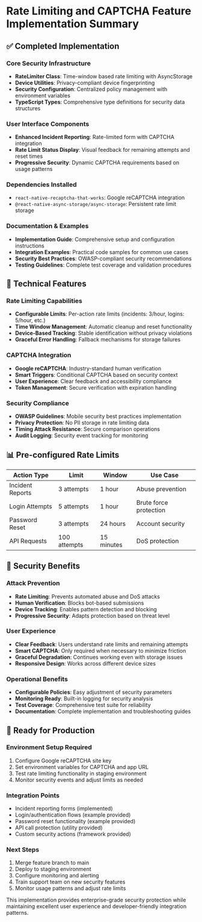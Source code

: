 # Rate Limiting and CAPTCHA Feature Implementation Summary

## ✅ Completed Implementation

### Core Security Infrastructure
- **RateLimiter Class**: Time-window based rate limiting with AsyncStorage
- **Device Utilities**: Privacy-compliant device fingerprinting
- **Security Configuration**: Centralized policy management with environment variables
- **TypeScript Types**: Comprehensive type definitions for security data structures

### User Interface Components
- **Enhanced Incident Reporting**: Rate-limited form with CAPTCHA integration
- **Rate Limit Status Display**: Visual feedback for remaining attempts and reset times
- **Progressive Security**: Dynamic CAPTCHA requirements based on usage patterns

### Dependencies Installed
- `react-native-recaptcha-that-works`: Google reCAPTCHA integration
- `@react-native-async-storage/async-storage`: Persistent rate limit storage

### Documentation & Examples
- **Implementation Guide**: Comprehensive setup and configuration instructions
- **Integration Examples**: Practical code samples for common use cases
- **Security Best Practices**: OWASP-compliant security recommendations
- **Testing Guidelines**: Complete test coverage and validation procedures

## 🔧 Technical Features

### Rate Limiting Capabilities
- **Configurable Limits**: Per-action rate limits (incidents: 3/hour, logins: 5/hour, etc.)
- **Time Window Management**: Automatic cleanup and reset functionality
- **Device-Based Tracking**: Stable identification without privacy violations
- **Graceful Error Handling**: Fallback mechanisms for storage failures

### CAPTCHA Integration
- **Google reCAPTCHA**: Industry-standard human verification
- **Smart Triggers**: Conditional CAPTCHA based on security context
- **User Experience**: Clear feedback and accessibility compliance
- **Token Management**: Secure verification with expiration handling

### Security Compliance
- **OWASP Guidelines**: Mobile security best practices implementation
- **Privacy Protection**: No PII storage in rate limiting data
- **Timing Attack Resistance**: Secure comparison operations
- **Audit Logging**: Security event tracking for monitoring

## 📊 Pre-configured Rate Limits

| Action Type | Limit | Window | Use Case |
|-------------|-------|--------|----------|
| Incident Reports | 3 attempts | 1 hour | Abuse prevention |
| Login Attempts | 5 attempts | 1 hour | Brute force protection |
| Password Reset | 3 attempts | 24 hours | Account security |
| API Requests | 100 attempts | 15 minutes | DoS protection |

## 🎯 Security Benefits

### Attack Prevention
- **Rate Limiting**: Prevents automated abuse and DoS attacks
- **Human Verification**: Blocks bot-based submissions
- **Device Tracking**: Enables pattern detection and blocking
- **Progressive Security**: Adapts protection based on threat level

### User Experience
- **Clear Feedback**: Users understand rate limits and remaining attempts
- **Smart CAPTCHA**: Only required when necessary to minimize friction
- **Graceful Degradation**: Continues working even with storage issues
- **Responsive Design**: Works across different device sizes

### Operational Benefits
- **Configurable Policies**: Easy adjustment of security parameters
- **Monitoring Ready**: Built-in logging for security analysis
- **Test Coverage**: Comprehensive test suite for reliability
- **Documentation**: Complete implementation and troubleshooting guides

## 🚀 Ready for Production

### Environment Setup Required
1. Configure Google reCAPTCHA site key
2. Set environment variables for CAPTCHA and app URL
3. Test rate limiting functionality in staging environment
4. Monitor security events and adjust limits as needed

### Integration Points
- Incident reporting forms (implemented)
- Login/authentication flows (example provided)
- Password reset functionality (example provided)
- API call protection (utility provided)
- Custom security actions (framework provided)

### Next Steps
1. Merge feature branch to main
2. Deploy to staging environment
3. Configure monitoring and alerting
4. Train support team on new security features
5. Monitor usage patterns and adjust rate limits

This implementation provides enterprise-grade security protection while maintaining excellent user experience and developer-friendly integration patterns.

